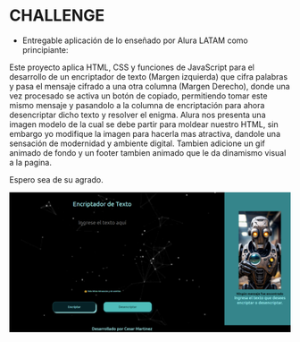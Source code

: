 <h1>CHALLENGE</h1>

- Entregable aplicación de lo enseñado por Alura LATAM como principiante:

Este proyecto aplica HTML, CSS y funciones de JavaScript para el desarrollo
de un encriptador de texto (Margen izquierda) que cifra palabras y pasa el mensaje cifrado a
una otra columna (Margen Derecho), donde una vez procesado se activa un botón de 
copiado, permitiendo tomar este mismo mensaje y pasandolo a la columna de encriptación 
para ahora desencriptar dicho texto y resolver el enigma.
Alura nos presenta una imagen modelo de la cual se debe partir para moldear nuestro
HTML, sin embargo yo modifique la imagen para hacerla mas atractiva, dandole una 
sensación de modernidad y ambiente digital. Tambien adicione un gif animado de fondo
y un footer tambien animado que le da dinamismo visual a la pagina.

Espero sea de su agrado. 

<img src="Assets/imgReadme.png">